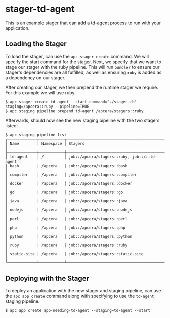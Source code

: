 # stager-td-agent

This is an example stager that can add a td-agent process to run with your
application.

## Loading the Stager

To load the stager, can use the `apc stager create` command. We will specify the
start command for the stager. Next, we specify that we want to stage our stager
with the ruby pipeline. This will run `bundler` to ensure our stager's
dependencies are all fulfilled, as well as ensuring `ruby` is added as a
dependency on our stager.

After creating our stager, we then prepend the runtime stager we require. For this
example we will use ruby.

```console
$ apc stager create td-agent --start-command="./stager.rb" --staging=/apcera::ruby --pipeline=TRUE
$ apc staging pipeline prepend td-agent /apcera/stagers::ruby
```

Afterwards, should now see the new staging pipeline with the two stagers listed:

```console
$ apc staging pipeline list
╭─────────────┬───────────┬──────────────────────────────────────────────╮
│ Name        │ Namespace │ Stagers                                      │
├─────────────┼───────────┼──────────────────────────────────────────────┤
│ td-agent    │ /         │ job::/apcera/stagers::ruby, job::/::td-agent │
│ bash        │ /apcera   │ job::/apcera/stagers::bash                   │
│ compiler    │ /apcera   │ job::/apcera/stagers::compiler               │
│ docker      │ /apcera   │ job::/apcera/stagers::docker                 │
│ go          │ /apcera   │ job::/apcera/stagers::go                     │
│ java        │ /apcera   │ job::/apcera/stagers::java                   │
│ nodejs      │ /apcera   │ job::/apcera/stagers::nodejs                 │
│ perl        │ /apcera   │ job::/apcera/stagers::perl                   │
│ php         │ /apcera   │ job::/apcera/stagers::php                    │
│ python      │ /apcera   │ job::/apcera/stagers::python                 │
│ ruby        │ /apcera   │ job::/apcera/stagers::ruby                   │
│ static-site │ /apcera   │ job::/apcera/stagers::static-site            │
╰─────────────┴───────────┴──────────────────────────────────────────────╯
```

## Deploying with the Stager

To deploy an application with the new stager and staging pipeline, can use the
`apc app create` command along with specifying to use the `td-agent` staging
pipeline.

```console
$ apc app create app-needing-td-agent --staging=td-agent --start
```
